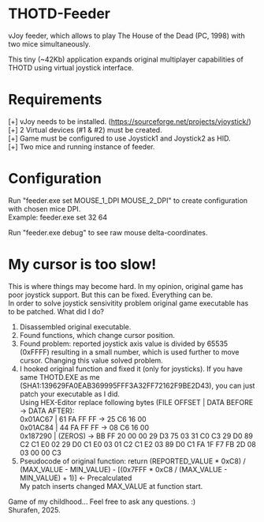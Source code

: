 # THOTD-Feeder
vJoy feeder, which allows to play The House of the Dead (PC, 1998) with two mice simultaneously.

This tiny (~42Kb) application expands original multiplayer capabilities of THOTD using virtual joystick interface.

# Requirements
[+] vJoy needs to be installed. (https://sourceforge.net/projects/vjoystick/)  
[+] 2 Virtual devices (#1 & #2) must be created.  
[+] Game must be configured to use Joystick1 and Joystick2 as HID.  
[+] Two mice and running instance of feeder.  

# Configuration
Run "feeder.exe set MOUSE_1_DPI MOUSE_2_DPI" to create configuration with chosen mice DPI.  
Example: feeder.exe set 32 64  

Run "feeder.exe debug" to see raw mouse delta-coordinates.

# My cursor is too slow!
This is where things may become hard. In my opinion, original game has poor joystick support. But this can be fixed. Everything can be.  
In order to solve joystick sensivitity problem original game executable has to be patched. What did I do?  
1) Disassembled original executable.
2) Found functions, which change cursor position.
3) Found problem: reported joystick axis value is divided by 65535 (0xFFFF) resulting in a small number, which is used further to move cursor. Changing this value solved problem.
4) I hooked original function and fixed it (only for joysticks). If you have same THOTD.EXE as me (SHA1:139629FA0EAB369995FFF3A32FF72162F9BE2D43), you can just patch your executable as I did.  
Using HEX-Editor replace following bytes (FILE OFFSET | DATA BEFORE -> DATA AFTER):  
0x01AC67 | 61 FA FF FF -> 25 C6 16 00  
0x01AC84 | 44 FA FF FF -> 08 C6 16 00  
0x187290 | (ZEROS)     -> BB FF 20 00 00 29 D3 75 03 31 C0 C3 29 D0 89 C2 C1 E0 02 29 D0 C1 E0 03 01 C2 C1 E2 03 89 D0 C1 FA 1F F7 FB 2D 08 03 00 00 C3  
6) Pseudocode of original function: return (REPORTED_VALUE * 0xC8) / (MAX_VALUE - MIN_VALUE) - [(0x7FFF * 0xC8 / (MAX_VALUE - MIN_VALUE) + 1)] <- Precalculated  
My patch inserts changed MAX_VALUE at function start.  

Game of my childhood... Feel free to ask any questions. :)  
Shurafen, 2025.
